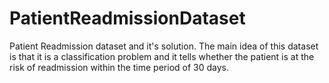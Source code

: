 # PatientReadmissionDataset
Patient Readmission dataset and it's solution. The main idea of this dataset is that it is a classification problem and it tells whether the patient is at the risk of readmission within the time period of 30 days.
